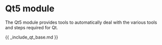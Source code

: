 # Qt5 module

The Qt5 module provides tools to automatically deal with the various
tools and steps required for Qt.

{{ _include_qt_base.md }}
